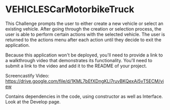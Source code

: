 # VEHICLESCarMotorbikeTruck

This Challenge prompts the user to either create a new vehicle or select an existing vehicle. After going through the creation or selection process, the user is able to perform certain actions with the selected vehicle. The user is returned to the actions menu after each action until they decide to exit the application.

Because this application won't be deployed, you'll need to provide a link to a walkthrough video that demonstrates its functionality. You'll need to submit a link to the video and add it to the README of your project.

Screencastify Video: https://drive.google.com/file/d/1KML7bEfXDngKLl7ruvBKQexAi5vT5ECM/view

Contains dependencies in the code, using constructor as well as Interface. Look at the Develop page.